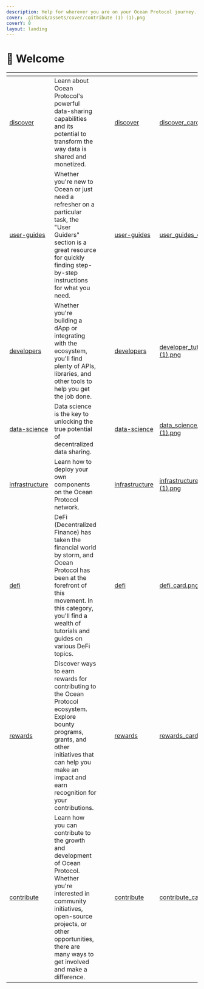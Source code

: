 ```yaml
---
description: Help for wherever you are on your Ocean Protocol journey.
cover: .gitbook/assets/cover/contribute (1) (1).png
coverY: 0
layout: landing
---
```


# 👋 Welcome

<table data-view="cards"><thead><tr><th data-type="content-ref"></th><th></th><th data-hidden data-type="files"></th><th data-hidden data-type="files"></th><th data-hidden data-card-target data-type="content-ref"></th><th data-hidden data-card-cover data-type="files"></th></tr></thead><tbody><tr><td><a href="discover/">discover</a></td><td>Learn about Ocean Protocol's powerful data-sharing capabilities and its potential to transform the way data is shared and monetized.</td><td></td><td></td><td><a href="discover/">discover</a></td><td><a href=".gitbook/assets/cover/discover_card.png">discover_card.png</a></td></tr><tr><td><a href="user-guides/">user-guides</a></td><td>Whether you're new to Ocean or just need a refresher on a particular task, the "User Guiders" section is a great resource for quickly finding step-by-step instructions for what you need.</td><td></td><td></td><td><a href="user-guides/">user-guides</a></td><td><a href=".gitbook/assets/cover/user_guides_card.png">user_guides_card.png</a></td></tr><tr><td><a href="developers/">developers</a></td><td>Whether you're building a dApp or integrating with the ecosystem, you'll find plenty of APIs, libraries, and other tools to help you get the job done.</td><td></td><td></td><td><a href="developers/">developers</a></td><td><a href=".gitbook/assets/cover/developer_tutorials_card (1).png">developer_tutorials_card (1).png</a></td></tr><tr><td><a href="data-science/">data-science</a></td><td>Data science is the key to unlocking the true potential of decentralized data sharing.</td><td></td><td></td><td><a href="data-science/">data-science</a></td><td><a href=".gitbook/assets/cover/data_science_card (1).png">data_science_card (1).png</a></td></tr><tr><td><a href="infrastructure/">infrastructure</a></td><td>Learn how to deploy your own components on the Ocean Protocol network.</td><td></td><td></td><td><a href="infrastructure/">infrastructure</a></td><td><a href=".gitbook/assets/cover/infrastructure_card (1).png">infrastructure_card (1).png</a></td></tr><tr><td><a href="defi/">defi</a></td><td>DeFi (Decentralized Finance) has taken the financial world by storm, and Ocean Protocol has been at the forefront of this movement. In this category, you'll find a wealth of tutorials and guides on various DeFi topics.</td><td></td><td></td><td><a href="defi/">defi</a></td><td><a href=".gitbook/assets/cover/defi_card.png">defi_card.png</a></td></tr><tr><td><a href="rewards/">rewards</a></td><td>Discover ways to earn rewards for contributing to the Ocean Protocol ecosystem. Explore bounty programs, grants, and other initiatives that can help you make an impact and earn recognition for your contributions.</td><td></td><td></td><td><a href="rewards/">rewards</a></td><td><a href=".gitbook/assets/cover/rewards_card.png">rewards_card.png</a></td></tr><tr><td><a href="contribute/">contribute</a></td><td>Learn how you can contribute to the growth and development of Ocean Protocol. Whether you're interested in community initiatives, open-source projects, or other opportunities, there are many ways to get involved and make a difference.</td><td></td><td></td><td><a href="contribute/">contribute</a></td><td><a href=".gitbook/assets/cover/contribute_card (1).png">contribute_card (1).png</a></td></tr></tbody></table>

